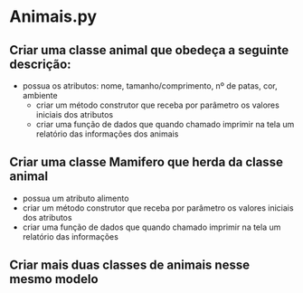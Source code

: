 # Animais.py



## Criar uma classe animal que obedeça a seguinte descrição:
 - possua os atributos: nome, tamanho/comprimento, nº de patas, cor, ambiente
   + criar um método construtor que receba por parâmetro os valores iniciais dos atributos
   + criar uma função de dados que quando chamado imprimir na tela um relatório das informações dos animais

## Criar uma classe Mamifero que herda da classe animal
- possua um atributo alimento
- criar um método construtor que receba por parâmetro os valores iniciais dos atributos
- criar uma função de dados que quando chamado imprimir na tela um relatório das informações

## Criar mais duas classes de animais nesse mesmo modelo
